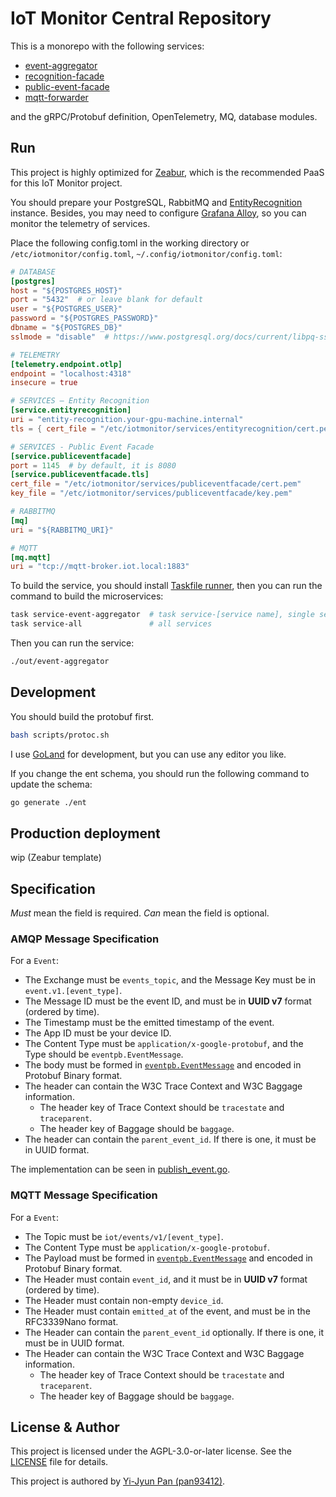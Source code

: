 # IoT Monitor Central Repository

This is a monorepo with the following services:

* [event-aggregator](./cmd/event-aggregator)
* [recognition-facade](./cmd/recognition-facade)
* [public-event-facade](./cmd/public-event-facade)
* [mqtt-forwarder](./cmd/mqtt-forwarder)

and the gRPC/Protobuf definition, OpenTelemetry, MQ, database modules.

## Run

This project is highly optimized for [Zeabur](https://zeabur.com),
which is the recommended PaaS for this IoT Monitor project.

You should prepare your PostgreSQL, RabbitMQ and [EntityRecognition](https://github.com/nkust-monitor-iot-project-2024/recognition) instance.
Besides, you may need to configure [Grafana Alloy](https://grafana.com/oss/alloy-opentelemetry-collector/),
so you can monitor the telemetry of services.

Place the following config.toml in the working directory or `/etc/iotmonitor/config.toml`, `~/.config/iotmonitor/config.toml`:

```toml
# DATABASE
[postgres]
host = "${POSTGRES_HOST}"
port = "5432"  # or leave blank for default
user = "${POSTGRES_USER}"
password = "${POSTGRES_PASSWORD}"
dbname = "${POSTGRES_DB}"
sslmode = "disable"  # https://www.postgresql.org/docs/current/libpq-ssl.html

# TELEMETRY
[telemetry.endpoint.otlp]
endpoint = "localhost:4318"
insecure = true

# SERVICES – Entity Recognition
[service.entityrecognition]
uri = "entity-recognition.your-gpu-machine.internal"
tls = { cert_file = "/etc/iotmonitor/services/entityrecognition/cert.pem", key_file = "/etc/iotmonitor/services/entityrecognition/key.pem" }

# SERVICES - Public Event Facade
[service.publiceventfacade]
port = 1145  # by default, it is 8080
[service.publiceventfacade.tls]
cert_file = "/etc/iotmonitor/services/publiceventfacade/cert.pem"
key_file = "/etc/iotmonitor/services/publiceventfacade/key.pem"

# RABBITMQ
[mq]
uri = "${RABBITMQ_URI}"

# MQTT
[mq.mqtt]
uri = "tcp://mqtt-broker.iot.local:1883"
```

To build the service, you should install [Taskfile runner](https://taskfile.dev/usage/), then you can run the command to build the microservices:

```bash
task service-event-aggregator  # task service-[service name], single service
task service-all               # all services
```

Then you can run the service:

```bash
./out/event-aggregator
```

## Development

You should build the protobuf first.

```bash
bash scripts/protoc.sh
```

I use [GoLand](https://www.jetbrains.com/go/) for development, but you can use any editor you like.

If you change the ent schema, you should run the following command to update the schema:

```bash
go generate ./ent
```

## Production deployment

wip (Zeabur template)

## Specification

*Must* mean the field is required. *Can* mean the field is optional.

### AMQP Message Specification

For a `Event`:

- The Exchange must be `events_topic`, and the Message Key must be in `event.v1.[event_type]`.
- The Message ID must be the event ID, and must be in **UUID v7** format (ordered by time).
- The Timestamp must be the emitted timestamp of the event.
- The App ID must be your device ID.
- The Content Type must be `application/x-google-protobuf`, and the Type should be `eventpb.EventMessage`.
- The body must be formed in [`eventpb.EventMessage`](protos/eventpb/event.proto) and encoded in Protobuf Binary format.
- The header can contain the W3C Trace Context and W3C Baggage information.
  - The header key of Trace Context should be `tracestate` and `traceparent`.
  - The header key of Baggage should be `baggage`.
- The header can contain the `parent_event_id`. If there is one, it must be in UUID format.

The implementation can be seen in [publish_event.go](internal/mq/publish_event.go).

### MQTT Message Specification

For a `Event`:

- The Topic must be `iot/events/v1/[event_type]`.
- The Content Type must be `application/x-google-protobuf`.
- The Payload must be formed in [`eventpb.EventMessage`](protos/eventpb/event.proto) and encoded in Protobuf Binary format.
- The Header must contain `event_id`, and it must be in **UUID v7** format (ordered by time).
- The Header must contain non-empty `device_id`.
- The Header must contain `emitted_at` of the event, and must be in the RFC3339Nano format.
- The Header can contain the `parent_event_id` optionally. If there is one, it must be in UUID format.
- The Header can contain the W3C Trace Context and W3C Baggage information.
  - The header key of Trace Context should be `tracestate` and `traceparent`.
  - The header key of Baggage should be `baggage`.

## License & Author

This project is licensed under the AGPL-3.0-or-later license. See the [LICENSE](./LICENSE) file for details.

This project is authored by [Yi-Jyun Pan (pan93412)](https://pan93.com).